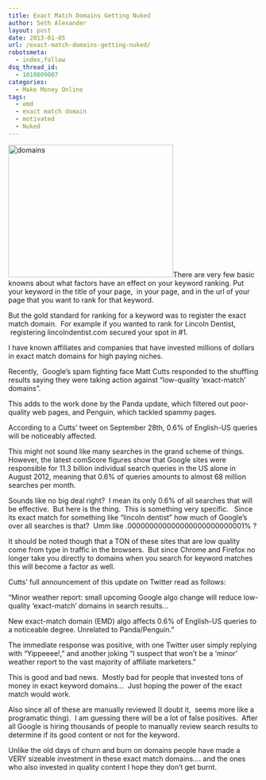 ```yaml
---
title: Exact Match Domains Getting Nuked
author: Seth Alexander
layout: post
date: 2013-01-05
url: /exact-match-domains-getting-nuked/
robotsmeta:
  - index,follow
dsq_thread_id:
  - 1010809007
categories:
  - Make Money Online
tags:
  - emd
  - exact match domain
  - motivated
  - Nuked
---
```

<img title="" class="alignleft size-full wp-image-1156" alt="domains" src="http://sethaalexander.com/wp-content/uploads/2013/01/domains.jpg" width="332" height="267" />There are very few basic knowns about what factors have an effect on your keyword ranking. Put your keyword in the title of your page,  in your page, and in the url of your page that you want to rank for that keyword.

But the gold standard for ranking for a keyword was to register the exact match domain.  For example if you wanted to rank for Lincoln Dentist,  registering lincolndentist.com secured your spot in #1.

I have known affiliates and companies that have invested millions of dollars in exact match domains for high paying niches.

Recently,  Google’s spam fighting face Matt Cutts responded to the shuffling results saying they were taking action against “low-quality ‘exact-match’ domains”.

This adds to the work done by the Panda update, which filtered out poor-quality web pages, and Penguin, which tackled spammy pages.

According to a Cutts’ tweet on September 28th, 0.6% of English-US queries will be noticeably affected.

This might not sound like many searches in the grand scheme of things. However, the latest comScore figures show that Google sites were responsible for 11.3 billion individual search queries in the US alone in August 2012, meaning that 0.6% of queries amounts to almost 68 million searches per month.

Sounds like no big deal right?  I mean its only 0.6% of all searches that will be effective.  But here is the thing.  This is something very specific.   Since its exact match for something like “lincoln dentist” how much of Google’s over all searches is that?  Umm like .000000000000000000000000001% ?

It should be noted though that a TON of these sites that are low quality come from type in traffic in the browsers.  But since Chrome and Firefox no longer take you directly to domains when you search for keyword matches this will become a factor as well.

Cutts’ full announcement of this update on Twitter read as follows:

“Minor weather report: small upcoming Google algo change will reduce low-quality ‘exact-match’ domains in search results…

New exact-match domain (EMD) algo affects 0.6% of English-US queries to a noticeable degree. Unrelated to Panda/Penguin.”

The immediate response was positive, with one Twitter user simply replying with “Yippeeee!,” and another joking “I suspect that won’t be a ‘minor’ weather report to the vast majority of affiliate marketers.”

This is good and bad news.  Mostly bad for people that invested tons of money in exact keyword domains…  Just hoping the power of the exact match would work.

Also since all of these are manually reviewed (I doubt it,  seems more like a programatic thing).  I am guessing there will be a lot of false positives.  After all Google is hiring thousands of people to manually review search results to determine if its good content or not for the keyword.

Unlike the old days of churn and burn on domains people have made a VERY sizeable investment in these exact match domains…. and the ones who also invested in quality content I hope they don’t get burnt.